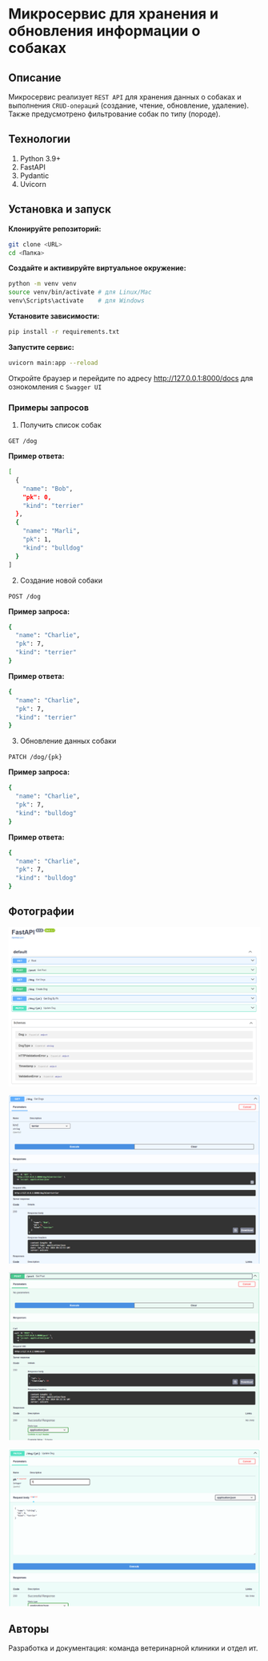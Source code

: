 # Микросервис для хранения и обновления информации о собаках

## Описание

Микросервис реализует `REST API` для хранения данных о собаках и выполнения `CRUD-операций` (создание, чтение, обновление, удаление). Также предусмотрено фильтрование собак по типу (породе).

## Технологии

1. Python 3.9+
2. FastAPI
3. Pydantic
4. Uvicorn

## Установка и запуск

**Клонируйте репозиторий:**
```bash
git clone <URL>
cd <Папка>
```

**Создайте и активируйте виртуальное окружение:**

```bash
python -m venv venv
source venv/bin/activate # для Linux/Mac
venv\Scripts\activate    # для Windows
```

**Установите зависимости:**

```bash
pip install -r requirements.txt
```

**Запустите сервис:**

```bash
uvicorn main:app --reload
```

Откройте браузер и перейдите по адресу http://127.0.0.1:8000/docs для ознокомления с `Swagger UI`

### Примеры запросов

1. Получить список собак

`GET /dog`

**Пример ответа:**

```bash
[
  {
    "name": "Bob",
    "pk": 0,
    "kind": "terrier"
  },
  {
    "name": "Marli",
    "pk": 1,
    "kind": "bulldog"
  }
]
```

2. Создание новой собаки

`POST /dog`

**Пример запроса:**

```bash
{
  "name": "Charlie",
  "pk": 7,
  "kind": "terrier"
}
```

**Пример ответа:**

```bash
{
  "name": "Charlie",
  "pk": 7,
  "kind": "terrier"
}
```

3. Обновление данных собаки

`PATCH /dog/{pk}`

**Пример запроса:**

```bash
{
  "name": "Charlie",
  "pk": 7,
  "kind": "bulldog"
}
```

**Пример ответа:**

```bash
{
  "name": "Charlie",
  "pk": 7,
  "kind": "bulldog"
}
```

## Фотографии

![img_1](img/image.png)

![img_2](img/image-2.png)

![img_3](img/image-3.png)

![img_4](img/image-4.png)

## Авторы

Разработка и документация: команда ветеринарной клиники и отдел ит.
